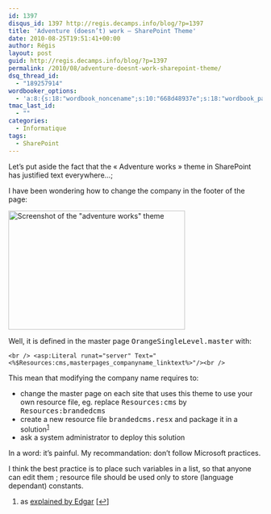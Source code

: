 ```yaml
---
id: 1397
disqus_id: 1397 http://regis.decamps.info/blog/?p=1397
title: 'Adventure (doesn’t) work – SharePoint Theme'
date: 2010-08-25T19:51:41+00:00
author: Régis
layout: post
guid: http://regis.decamps.info/blog/?p=1397
permalink: /2010/08/adventure-doesnt-work-sharepoint-theme/
dsq_thread_id:
  - "189257914"
wordbooker_options:
  - 'a:8:{s:18:"wordbook_noncename";s:10:"668d48937e";s:18:"wordbook_page_post";s:4:"-100";s:18:"wordbook_orandpage";s:1:"2";s:23:"wordbook_default_author";s:1:"1";s:23:"wordbook_extract_length";s:3:"256";s:19:"wordbook_actionlink";s:3:"300";s:18:"wordbook_attribute";s:0:"";s:29:"wordbooker_status_update_text";s:33:"New blog post :  %title% - %link%";}'
tmac_last_id:
  - ""
categories:
  - Informatique
tags:
  - SharePoint
---
```

Let’s put aside the fact that the « Adventure works » theme in SharePoint has justified text everywhere…;

I have been wondering how to change the company in the footer of the page:
  
[<img class="alignnone size-medium wp-image-1398" title="adventure screenshot" src="http://regis.decamps.info/blog/wp-content/uploads/2010/08/adventure_screenshot-350x236.png" alt="Screenshot of the &quot;adventure works&quot; theme" width="350" height="236" srcset="http://regis.decamps.info/blog/wp-content/uploads/2010/08/adventure_screenshot-350x236.png 350w, http://regis.decamps.info/blog/wp-content/uploads/2010/08/adventure_screenshot.png 994w" sizes="(max-width: 350px) 100vw, 350px" />](http://regis.decamps.info/blog/wp-content/uploads/2010/08/adventure_screenshot.png)

Well, it is defined in the master page <tt>OrangeSingleLevel.master</tt> with:
  
`<br />
<asp:Literal runat="server" Text="<%$Resources:cms,masterpages_companyname_linktext%>"/><br />
` 

This mean that modifying the company name requires to:

  * change the master page on each site that uses this theme to use your own resource file, eg. replace <tt>Resources:cms</tt> by <tt>Resources:brandedcms</tt>
  * create a new resource file <tt>brandedcms.resx</tt> and package it in a solution<sup><a href="#footnote_0_1397" id="identifier_0_1397" class="footnote-link footnote-identifier-link" title="as explained by Edgar">1</a></sup>
  * ask a system administrator to deploy this solution

In a word: it’s painful. My recommandation: don’t follow Microsoft practices.

I think the best practice is to place such variables in a list, so that anyone can edit them ; resource file should be used only to store (language dependant) constants.

<ol class="footnotes">
  <li id="footnote_0_1397" class="footnote">
    as <a href="http://blog.nftinside.com/post/2009/03/11/CustomSiteActionxml-pour-site-de-publication-%3A-fichier-de-ressource-obligatoire">explained by Edgar</a> [<a href="#identifier_0_1397" class="footnote-link footnote-back-link">&#8617;</a>]
  </li>
</ol>
